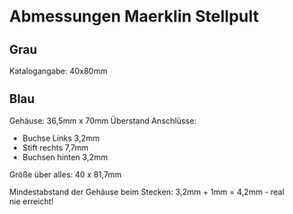 # Abmessungen Maerklin Stellpult

## Grau

Katalogangabe: 40x80mm

## Blau

Gehäuse: 36,5mm x 70mm
Überstand Anschlüsse:
* Buchse Links 3,2mm
* Stift rechts 7,7mm
* Buchsen hinten 3,2mm

Größe über alles:
40 x 81,7mm

Mindestabstand der Gehäuse beim Stecken:
3,2mm + 1mm = 4,2mm - real nie erreicht!
